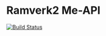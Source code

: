 # Ramverk2 Me-API

[![Build Status](https://travis-ci.org/OllieJohnsson/ramverk2-me-api.svg?branch=master)](https://travis-ci.org/OllieJohnsson/ramverk2-me-api)
